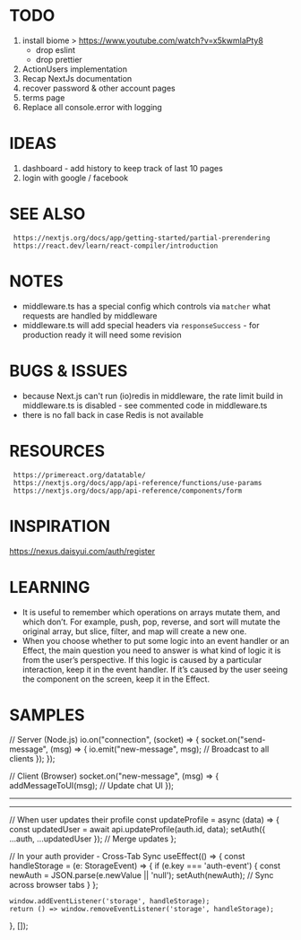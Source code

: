 # TODO

1. install biome > https://www.youtube.com/watch?v=x5kwmIaPty8
    - drop eslint
    - drop prettier
1. ActionUsers implementation
2. Recap NextJs documentation
3. recover password & other account pages
4. terms page
5. Replace all console.error with logging

# IDEAS

1. dashboard - add history to keep track of last 10 pages
2. login with google / facebook

# SEE ALSO

     https://nextjs.org/docs/app/getting-started/partial-prerendering
     https://react.dev/learn/react-compiler/introduction

# NOTES

- middleware.ts has a special config which controls via `matcher` what requests are handled by middleware
- middleware.ts will add special headers via `responseSuccess` - for production ready it will need some revision

# BUGS & ISSUES

- because Next.js can't run (io)redis in middleware, the rate limit build in middleware.ts is disabled - see commented code in middleware.ts
- there is no fall back in case Redis is not available

# RESOURCES

     https://primereact.org/datatable/
     https://nextjs.org/docs/app/api-reference/functions/use-params
     https://nextjs.org/docs/app/api-reference/components/form

# INSPIRATION

https://nexus.daisyui.com/auth/register

# LEARNING

- It is useful to remember which operations on arrays mutate them, and which don’t. For example, push, pop, reverse, 
and sort will mutate the original array, but slice, filter, and map will create a new one.
- When you choose whether to put some logic into an event handler or an Effect, the main question you need to answer 
is what kind of logic it is from the user’s perspective. If this logic is caused by a particular interaction, 
keep it in the event handler. If it’s caused by the user seeing the component on the screen, keep it in the Effect.

# SAMPLES

// Server (Node.js)
io.on("connection", (socket) => {
socket.on("send-message", (msg) => {
io.emit("new-message", msg); // Broadcast to all clients
});
});

// Client (Browser)
socket.on("new-message", (msg) => {
addMessageToUI(msg); // Update chat UI
});

-------------------------

<Notice type="error" message="Testing error layout" />

<Notice type="warning" message="Testing error layout" />

<Notice type="loading" />

<Notice type="info" message="Testing info layout" />

<Notice type="success" message="Testing info layout" />


-------------------------

// When user updates their profile
const updateProfile = async (data) => {
const updatedUser = await api.updateProfile(auth.id, data);
setAuth({ ...auth, ...updatedUser }); // Merge updates
};

// In your auth provider - Cross-Tab Sync
useEffect(() => {
const handleStorage = (e: StorageEvent) => {
if (e.key === 'auth-event') {
const newAuth = JSON.parse(e.newValue || 'null');
setAuth(newAuth); // Sync across browser tabs
}
};

    window.addEventListener('storage', handleStorage);
    return () => window.removeEventListener('storage', handleStorage);
}, []);